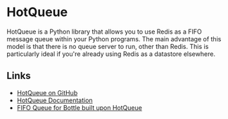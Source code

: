 # HotQueue

HotQueue is a Python library that allows you to use Redis as a FIFO message queue within your Python programs. The main advantage of this model is that there is no queue server to run, other than Redis. This is particularly ideal if you're already using Redis as a datastore elsewhere.

## Links

 - [HotQueue on GitHub](https://github.com/richardhenry/hotqueue)
 - [HotQueue Documentation](http://richardhenry.github.com/hotqueue/)
 - [FIFO Queue for Bottle built upon HotQueue](http://pypi.python.org/pypi/bottle-hotqueue/)
 
